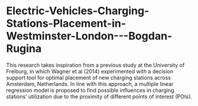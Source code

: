 # Electric-Vehicles-Charging-Stations-Placement-in-Westminster-London---Bogdan-Rugina
This research takes inspiration from a previous study at the University of Freiburg, in which Wagner et al (2014) experimented with a decision support tool for optimal placement of new charging stations across Amsterdam, Netherlands. In line with this approach, a multiple linear regression model is proposed to find possible influences in charging stations’ utilization due to the proximity of different points of interest (POIs). 
